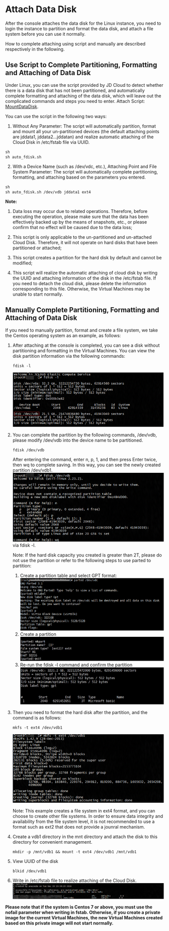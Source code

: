 # Attach Data Disk
After the console attaches the data disk for the Linux instance, you need to login the instance to partition and format the data disk, and attach a file system before you can use it normally.

How to complete attaching using script and manually are described respectively in the following.

## Use Script to Complete Partitioning, Formatting and Attaching of Data Disk
Under Linux, you can use the script provided by JD Cloud to detect whether there is a data disk that has not been partitioned, and automatically complete formatting and attaching of the data disk, which will leave out the complicated commands and steps you need to enter.
Attach Script: [MountDataDisk][1].

You can use the script in the following two ways:

1. Without Any Parameter: The script will automatically partition, format and mount all your un-partitioned devices (the default attaching points are jddata1, jddata2...jddatan) and realize automatic attaching of the Cloud Disk in /etc/fstab file via UUID.
```
sh
sh auto_fdisk.sh
```
2. With a Device Name (such as /dev/vdc, etc.), Attaching Point and File System Parameter: The script will automatically complete partitioning, formatting, and attaching based on the parameters you entered.
```
sh
sh auto_fdisk.sh /dev/vdb jddata1 ext4
```

**Note:**

1. Data loss may occur due to related operations. Therefore, before executing the operation, please make sure that the data has been effectively backed up by the means of snapshots, etc., or please confirm that no effect will be caused due to the data loss;

2. This script is only applicable to the un-partitioned and un-attached Cloud Disk. Therefore, it will not operate on hard disks that have been partitioned or attached;

3. This script creates a partition for the hard disk by default and cannot be modified;

4. This script will realize the automatic attaching of cloud disk by writing the UUID and attaching information of the disk in the /etc/fstab file. If you need to detach the cloud disk, please delete the information corresponding to this file. Otherwise, the Virtual Machines may be unable to start normally.

## Manually Complete Partitioning, Formatting and Attaching of Data Disk
If you need to manually partition, format and create a file system, we take the Centos operating system as an example, as follows:

1. After attaching at the console is completed, you can see a disk without partitioning and formatting in the Virtual Machines. You can view the disk partition information via the following commands:
	
	```
	fdisk -l
	```
	![](../../../../image/vm/Getting-Start-Linux-mount.png)

2. You can complete the partition by the following commands, /dev/vdb, please modify /dev/vdb into the device name to be partitioned.

	```
	fdisk /dev/vdb
	```
	After entering the command, enter n, p, 1, and then press Enter twice, then wq to complete saving. In this way, you can see the newly created partition /dev/vdb1. <br>![](../../../../image/vm/Getting-Start-Linux-mount1.png) via fdisk -l.
	
	Note: If the hard disk capacity you created is greater than 2T, please do not use the partition or refer to the following steps to use parted to partition:

	1) Create a partition table and select GPT format: <br>![](../../../../image/vm/Getting-Start-Linux-mount2.png)
	2) Create a partition <br>![](../../../../image/vm/Getting-Start-Linux-mount3.png)
	3) Re-run the fdisk -l command and confirm the partition <br>![](../../../../image/vm/Getting-Start-Linux-mount4.png)

3. Then you need to format the hard disk after the partition, and the command is as follows:

	```
	mkfs -t ext4 /dev/vdb1
	```
	![](../../../../image/vm/Getting-Start-Linux-mount5.png)

	Note: This example creates a file system in ext4 format, and you can choose to create other file systems. In order to ensure data integrity and availability from the file system level, it is not recommended to use a format such as ext2 that does not provide a jounral mechanism.

4. Create a vdb1 directory in the mnt directory and attach the disk to this directory for convenient management.

	```
	mkdir -p /mnt/vdb1 && mount -t ext4 /dev/vdb1 /mnt/vdb1
	```

5. View UUID of the disk
	
	```
	blkid /dev/vdb1
	```

6. Write in /etc/fstab file to realize attaching of the Cloud Disk.
	![](../../../../image/vm/Getting-Start-Linux-mount6.png)

 **Please note that if the system is Centos 7 or above, you must use the nofail parameter when writing in fstab. Otherwise, if you create a private image for the current Virtual Machines, the new Virtual Machines created based on this private image will not start normally.** 

  [1]: http://img1.jcloudcs.com/cms/6bbc4a45-02ce-460d-9696-c31f3fa18c6f20170728174252.zip
 
